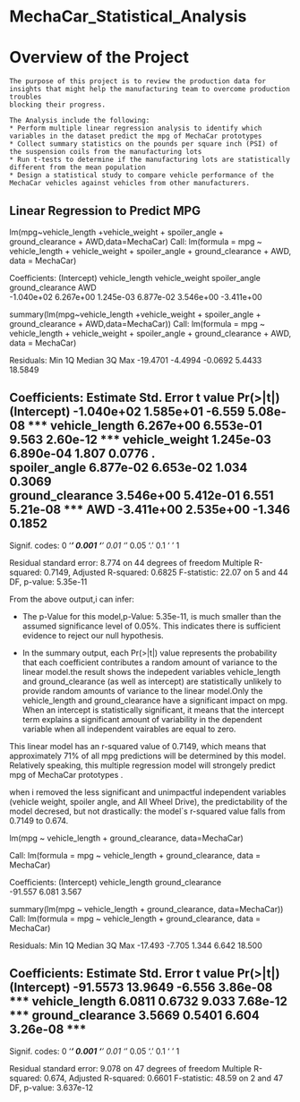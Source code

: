  # MechaCar_Statistical_Analysis
 # Overview of the Project 
    The purpose of this project is to review the production data for insights that might help the manufacturing team to overcome production troubles 
    blocking their progress.
   
    The Analysis include the following:
    * Perform multiple linear regression analysis to identify which variables in the dataset predict the mpg of MechaCar prototypes
    * Collect summary statistics on the pounds per square inch (PSI) of the suspension coils from the manufacturing lots
    * Run t-tests to determine if the manufacturing lots are statistically different from the mean population
    * Design a statistical study to compare vehicle performance of the MechaCar vehicles against vehicles from other manufacturers.  

## Linear Regression to Predict MPG
  lm(mpg~vehicle_length +vehicle_weight + spoiler_angle + ground_clearance + AWD,data=MechaCar)
  Call:
  lm(formula = mpg ~ vehicle_length + vehicle_weight + spoiler_angle + 
    ground_clearance + AWD, data = MechaCar)

  Coefficients:
     (Intercept)    vehicle_length    vehicle_weight     spoiler_angle  ground_clearance               AWD  
      -1.040e+02         6.267e+00         1.245e-03         6.877e-02         3.546e+00        -3.411e+00 
 
  summary(lm(mpg~vehicle_length +vehicle_weight + spoiler_angle + ground_clearance + AWD,data=MechaCar)) 
  Call:
  lm(formula = mpg ~ vehicle_length + vehicle_weight + spoiler_angle + 
    ground_clearance + AWD, data = MechaCar)

  Residuals:
     Min       1Q   Median       3Q      Max 
 -19.4701  -4.4994  -0.0692   5.4433  18.5849 

 Coefficients:
                   Estimate Std. Error t value Pr(>|t|)    
(Intercept)      -1.040e+02  1.585e+01  -6.559 5.08e-08 ***
vehicle_length    6.267e+00  6.553e-01   9.563 2.60e-12 ***
vehicle_weight    1.245e-03  6.890e-04   1.807   0.0776 .  
spoiler_angle     6.877e-02  6.653e-02   1.034   0.3069    
ground_clearance  3.546e+00  5.412e-01   6.551 5.21e-08 ***
AWD              -3.411e+00  2.535e+00  -1.346   0.1852    
---
Signif. codes:  0 ‘***’ 0.001 ‘**’ 0.01 ‘*’ 0.05 ‘.’ 0.1 ‘ ’ 1

Residual standard error: 8.774 on 44 degrees of freedom
Multiple R-squared:  0.7149,	Adjusted R-squared:  0.6825 
F-statistic: 22.07 on 5 and 44 DF,  p-value: 5.35e-11

From the above output,i can infer:

* The p-Value for this model,p-Value: 5.35e-11, is much smaller than the assumed significance level of 0.05%. This indicates there is sufficient evidence to reject our null hypothesis.

* In the summary output, each Pr(>|t|) value represents the probability that each coefficient contributes a random amount of variance to the linear model.the result shows the indepedent variables vehicle_length and ground_clearance (as well as intercept) are statistically unlikely to provide random amounts of variance to the linear model.Only the vehicle_length and ground_clearance have a significant impact on mpg. When an intercept is statistically significant, it means that the intercept term explains a significant amount of variability in the dependent variable when all independent vairables are equal to zero.

This linear model has an r-squared value of 0.7149, which means that approximately 71% of all mpg predictions will be determined by this model. Relatively speaking, this multiple regression model will strongely predict mpg of MechaCar prototypes .

when i  removed the less significant and unimpactful independent variables (vehicle weight, spoiler angle, and All Wheel Drive), the predictability of the model decresed, but not drastically: the model`s r-squared value falls from 0.7149 to 0.674.

lm(mpg ~ vehicle_length + ground_clearance, data=MechaCar)

Call:
lm(formula = mpg ~ vehicle_length + ground_clearance, data = MechaCar)

Coefficients:
     (Intercept)    vehicle_length  ground_clearance  
         -91.557             6.081             3.567 
         
summary(lm(mpg ~ vehicle_length + ground_clearance, data=MechaCar))
Call:
lm(formula = mpg ~ vehicle_length + ground_clearance, data = MechaCar)

Residuals:
    Min      1Q  Median      3Q     Max 
-17.493  -7.705   1.344   6.642  18.500 

Coefficients:
                 Estimate Std. Error t value Pr(>|t|)    
(Intercept)      -91.5573    13.9649  -6.556 3.86e-08 ***
vehicle_length     6.0811     0.6732   9.033 7.68e-12 ***
ground_clearance   3.5669     0.5401   6.604 3.26e-08 ***
---
Signif. codes:  0 ‘***’ 0.001 ‘**’ 0.01 ‘*’ 0.05 ‘.’ 0.1 ‘ ’ 1

Residual standard error: 9.078 on 47 degrees of freedom
Multiple R-squared:  0.674,	Adjusted R-squared:  0.6601 
F-statistic: 48.59 on 2 and 47 DF,  p-value: 3.637e-12
